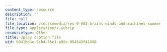 ```yaml
---
content_type: resource
description: ''
file: null
file_location: /coursemedia/res-9-003-brains-minds-and-machines-summer-course-summer-2015/b941bd4e5cb455e1a95e994543f41888_FMb-HSnaNs4.vtt
file_type: application/x-subrip
resourcetype: Other
title: 3play caption file
uid: b941bd4e-5cb4-55e1-a95e-994543f41888
---
```

